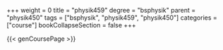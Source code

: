 +++
weight = 0
title = "physik459"
degree = "bsphysik"
parent = "physik450"
tags = ["bsphysik", "physik459", "physik450"]
categories = ["course"]
bookCollapseSection = false
+++

{{< genCoursePage >}}
